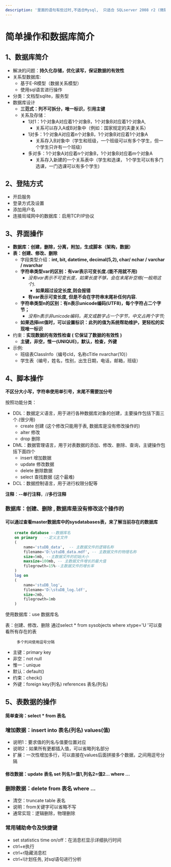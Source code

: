 ```yaml
---
description: '里面的语句有些过时,不适合Mysql,  只适合 SQLserver 2008 r2 (微软)'
---
```


# 简单操作和数据库简介

## 1、**数据库简介** 

* 解决的问题：**持久化存储，优化读写，保证数据的有效性**
* 关系型数据库:
  * 基于E-R模型（数据关系模型）
  * 使用sql语言进行操作
* 分类：文档型sqlite，服务型
* 数据库设计
  * **三范式：列不可拆分，唯一标识，引用主键**
  * 关系及存储：
    * 1对1：1个对象A对应着1个对象B，1个对象B对应着1个对象A,
      * 关系可以存入A或B对象中（例如：国家规定的夫妻关系）
    * 1对多：1个对象A对应着n个对象B，1个对象B对应着1个对象A
      * 关系存入B对象中（学生和班级，一个班级可以有多个学生，但一个学生只许有一个班级）
    * 多对多：1个对象A对应着n个对象B，1个对象B对应着m个对象A
      * 关系存入新建的一个关系表中（学生和选课， 1个学生可以有多门选课，一门选课可以有多个学生\)

## 2、登陆方式

* 开启服务
* 登录方式及设置
* 添加用户名
* 连接局域网中的数据库：启用TCP/IP协议

## 3、界面操作

* **数据库：创建，删除，分离，附加，生成脚本（架构，数据）**
* **表：创建、修改、删除**
  * 字段类型介绍：**int, bit, datetime, decimal\(5,2\), char/ nchar / varchar / nvarchar**
  * **字符串类型var的区别：有var表示可变长度.\(能不用就不用\)**
    * _没有var表示不可变长度，如果长度不够，会在末尾补空格\(一般用这个\)._
      * **如果超过设定长度,则会报错**
    * **有var表示可变长度, 但是不会在字符串末尾补任何内容.**
  * **字符串类型n的区别：有n表示unicode编码\(UTF8\)，每个字符占二个字节；**
    * _没有n表示非unicode编码，英文或数字占一个字节，中文占两个字节;_
  * **如果选择int值时，可以设置标识：此列的值为系统帮助维护，更轻松的实现唯一标识**
* 约束：**实现数据的有效性检查 \( 它保证了数据的有效性 \)**
  * **主键，非空，惟一\(UNIQUE\)，默认，检查，外键**
* 示例:
  * 班级表ClassInfo（编号cId，名称cTitle nvarchar\(10\)）
  * 学生表（编号，姓名，性别，出生日期，电话，邮箱，班级）

## 4、脚本操作

**不区分大小写，字符串使用单引号，末尾不需要加分号**

按照功能分类：

* DDL：数据定义语言，用于进行各种数据库对象的创建，主要操作包括下面三个.\(很少用\)
  * create 创建 \(这个修改只能用于表,  数据库是没有修改操作的\)
  * alter    修改
  * drop    删除
* DML：数据管理语言，用于对表数据的添加、修改、删除、查询，主键操作包括下面四个
  * insert     增加数据
  * update   修改数据
  * delete     删除数据
  * select     查找数据 \(这个最难\)
* DCL：数据控制语言，用于进行权限分配等

**注释**：**--单行注释**，/**/多行注释**

### 数据库：创建、删除 ,  数据库是没有修改这个操作的

#### 可以通过查看master数据库中的sysdatabases表，来了解当前存在的数据库

```sql
    create database --数据库名
    on primary   --定义主文件
    (
        name='stuDB_data',  -- 主数据文件的逻辑名称
        filename='D:\stuDB_data.mdf', -- 主数据文件的物理名称
        size=5mb, --主数据文件的初始大小
        maxsize=100mb, -- 主数据文件增长的最大值
        filegrowth=15%--主数据文件的增长率
    )
    log on
    (
        name='stuDB_log',
        filename='D:\stuDB_log.ldf',
        size=2mb,
        filegrowth=1mb
    )
```

使用数据库：use 数据库名 

表：创建、修改、删除 通过select \* from sysobjects where xtype='U '可以查看所有存在的表 

         多个列间使用逗号分隔 



* 主键：primary key 
* 非空：not null 
* 惟一：unique 
* 默认：default\(\) 
* 约束：check\(\)
* 外键：foreign key\(列名\)   references 表名\(列名\)



## 5、表数据的操作

#### 简单查询：select \* from 表名

### 增加数据：insert into 表名\(列名\) values\(值\)

* 说明1：要求值的列名与值要位置对应
* 说明2：如果所有更都插入值，可以省略列名部分 
* 扩展：一次性增加多行，可以直接在values后面拼接多个数据，之间用逗号分隔 

#### 修改数据：update 表名 set 列名1=值1,列名2=值2... where ... 

### 删除数据：delete from 表名 where ... 

* 清空：truncate table 表名
* 说明：from关键字可以省略不写 
* 通常实现：逻辑删除，物理删除

### 常用辅助命令及快捷键 

* set statistics time on/off：在消息栏显示详细执行时间
* ctrl+e执行
* ctrl+r隐藏消息栏
* ctrl+l计划任务, 对sql语句进行分析



